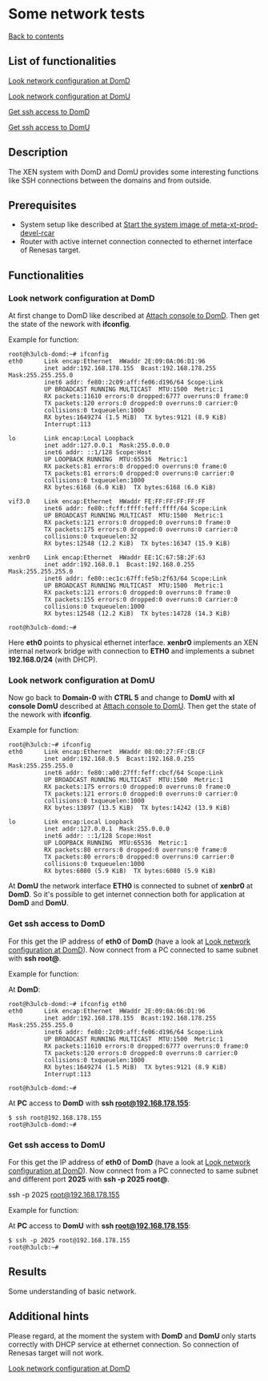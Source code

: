 # Some network tests

[Back to contents](contents.md)

## List of functionalities

[place holder for start of short list of ## Functionalities]: # (This is used by tool to create a short content list as start point)

[Look network configuration at DomD](#look-network-configuration-at-domd)

[Look network configuration at DomU](#look-network-configuration-at-domu)

[Get ssh access to DomD](#get-ssh-access-to-domd)

[Get ssh access to DomU](#get-ssh-access-to-domu)

[place holder for end of short list of ## Functionalities]: # (This is used by tool to create a short content list as end point)

## Description

The XEN system with DomD and DomU provides some interesting functions like SSH connections between the domains and from outside.

## Prerequisites

- System setup like described at [Start the system image of meta-xt-prod-devel-rcar](start-img.md)
- Router with active internet connection connected to ethernet interface of Renesas target.

## Functionalities

### Look network configuration at DomD

At first change to DomD like described at [Attach console to DomD](Dom0-1stactivities.md#attach-console-to-domd). Then get the state of the nework with **ifconfig**.

Example for function:

```
root@h3ulcb-domd:~# ifconfig
eth0      Link encap:Ethernet  HWaddr 2E:09:0A:06:D1:96
          inet addr:192.168.178.155  Bcast:192.168.178.255  Mask:255.255.255.0
          inet6 addr: fe80::2c09:aff:fe06:d196/64 Scope:Link
          UP BROADCAST RUNNING MULTICAST  MTU:1500  Metric:1
          RX packets:11610 errors:0 dropped:6777 overruns:0 frame:0
          TX packets:120 errors:0 dropped:0 overruns:0 carrier:0
          collisions:0 txqueuelen:1000
          RX bytes:1649274 (1.5 MiB)  TX bytes:9121 (8.9 KiB)
          Interrupt:113

lo        Link encap:Local Loopback
          inet addr:127.0.0.1  Mask:255.0.0.0
          inet6 addr: ::1/128 Scope:Host
          UP LOOPBACK RUNNING  MTU:65536  Metric:1
          RX packets:81 errors:0 dropped:0 overruns:0 frame:0
          TX packets:81 errors:0 dropped:0 overruns:0 carrier:0
          collisions:0 txqueuelen:1000
          RX bytes:6168 (6.0 KiB)  TX bytes:6168 (6.0 KiB)

vif3.0    Link encap:Ethernet  HWaddr FE:FF:FF:FF:FF:FF
          inet6 addr: fe80::fcff:ffff:feff:ffff/64 Scope:Link
          UP BROADCAST RUNNING MULTICAST  MTU:1500  Metric:1
          RX packets:121 errors:0 dropped:0 overruns:0 frame:0
          TX packets:175 errors:0 dropped:0 overruns:0 carrier:0
          collisions:0 txqueuelen:32
          RX bytes:12548 (12.2 KiB)  TX bytes:16347 (15.9 KiB)

xenbr0    Link encap:Ethernet  HWaddr EE:1C:67:5B:2F:63
          inet addr:192.168.0.1  Bcast:192.168.0.255  Mask:255.255.255.0
          inet6 addr: fe80::ec1c:67ff:fe5b:2f63/64 Scope:Link
          UP BROADCAST RUNNING MULTICAST  MTU:1500  Metric:1
          RX packets:121 errors:0 dropped:0 overruns:0 frame:0
          TX packets:155 errors:0 dropped:0 overruns:0 carrier:0
          collisions:0 txqueuelen:1000
          RX bytes:12548 (12.2 KiB)  TX bytes:14728 (14.3 KiB)

root@h3ulcb-domd:~#
```

Here **eth0** points to physical ethernet interface. **xenbr0** implements an XEN internal network bridge with connection to **ETH0** and implements a subnet **192.168.0/24** (with DHCP). 

### Look network configuration at DomU

Now go back to **Domain-0** with **CTRL 5** and change to **DomU** with **xl console DomU** described at [Attach console to DomU](Dom0-1stactivities.md#attach-console-to-domu). Then get the state of the nework with **ifconfig**.

Example for function:

```
root@h3ulcb:~# ifconfig
eth0      Link encap:Ethernet  HWaddr 08:00:27:FF:CB:CF
          inet addr:192.168.0.5  Bcast:192.168.0.255  Mask:255.255.255.0
          inet6 addr: fe80::a00:27ff:feff:cbcf/64 Scope:Link
          UP BROADCAST RUNNING MULTICAST  MTU:1500  Metric:1
          RX packets:175 errors:0 dropped:0 overruns:0 frame:0
          TX packets:121 errors:0 dropped:0 overruns:0 carrier:0
          collisions:0 txqueuelen:1000
          RX bytes:13897 (13.5 KiB)  TX bytes:14242 (13.9 KiB)

lo        Link encap:Local Loopback
          inet addr:127.0.0.1  Mask:255.0.0.0
          inet6 addr: ::1/128 Scope:Host
          UP LOOPBACK RUNNING  MTU:65536  Metric:1
          RX packets:80 errors:0 dropped:0 overruns:0 frame:0
          TX packets:80 errors:0 dropped:0 overruns:0 carrier:0
          collisions:0 txqueuelen:1000
          RX bytes:6080 (5.9 KiB)  TX bytes:6080 (5.9 KiB)
```

At **DomU** the network interface **ETH0** is connected to subnet of **xenbr0** at **DomD**. So it's possible to get internet connection both for application at **DomD** and **DomU**.

### Get ssh access to DomD

For this get the IP address of **eth0** of **DomD** (have a look at [Look network configuration at DomD](#look-network-configuration-at-domd)).
Now connect from a PC connected to same subnet with **ssh root@<ip>**.

Example for function:

At **DomD**:

```
root@h3ulcb-domd:~# ifconfig eth0
eth0      Link encap:Ethernet  HWaddr 2E:09:0A:06:D1:96
          inet addr:192.168.178.155  Bcast:192.168.178.255  Mask:255.255.255.0
          inet6 addr: fe80::2c09:aff:fe06:d196/64 Scope:Link
          UP BROADCAST RUNNING MULTICAST  MTU:1500  Metric:1
          RX packets:11610 errors:0 dropped:6777 overruns:0 frame:0
          TX packets:120 errors:0 dropped:0 overruns:0 carrier:0
          collisions:0 txqueuelen:1000
          RX bytes:1649274 (1.5 MiB)  TX bytes:9121 (8.9 KiB)
          Interrupt:113

root@h3ulcb-domd:~#
```

At **PC** access to **DomD** with **ssh root@192.168.178.155**:

```
$ ssh root@192.168.178.155
root@h3ulcb-domd:~# 
```

### Get ssh access to DomU

For this get the IP address of **eth0** of **DomD** (have a look at [Look network configuration at DomD](#look-network-configuration-at-domd)).
Now connect from a PC connected to same subnet and different port **2025** with **ssh -p 2025 root@<ip>**.

ssh -p 2025 root@192.168.178.155

Example for function:


At **PC** access to **DomU** with **ssh root@192.168.178.155**:

```
$ ssh -p 2025 root@192.168.178.155
root@h3ulcb:~#
```

## Results

Some understanding of basic network.

## Additional hints

Please regard, at the moment the system with **DomD** and **DomU** only starts correctly with DHCP service at ethernet connection. So connection of Renesas target will not work.

[Look network configuration at DomD](#look-network-configuration-at-domd)

